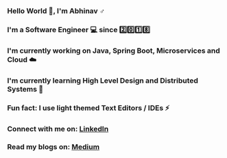 ### Hello World 👋, I'm Abhinav ♂️
### I'm a Software Engineer 💻 since 2️⃣0️⃣1️⃣8️⃣ 
### I'm currently working on Java, Spring Boot, Microservices and Cloud ☁️
### I'm currently learning High Level Design and Distributed Systems 📖
### Fun fact: I use light themed Text Editors / IDEs ⚡
### Connect with me on: <a target="_blank" href="https://www.linkedin.com/in/abhinavjdwij">LinkedIn</a>
### Read my blogs on: <a target="_blank" href="https://abhinavjdwij.medium.com/">Medium</a>
